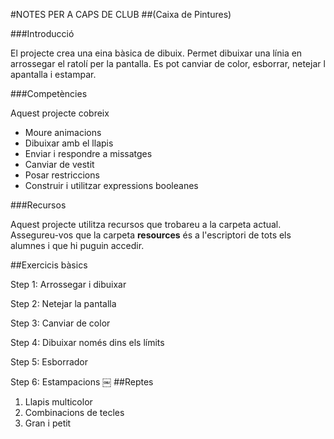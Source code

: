 <!--
*************************************************************************************************
Comentaris:

Traducció Selma Casanovas

- no he traduit els resources perquè al propi entorn de scratch les carpetes de vestits i sons estan totes per traduir. 
*************************************************************************************************
-->

#NOTES PER A CAPS DE CLUB
##(Caixa de Pintures)###IntroduccióEl projecte crea una eina bàsica de dibuix. Permet dibuixar una línia en arrossegar el ratolí per la pantalla. Es pot canviar de color, esborrar, netejar l apantalla i estampar.###CompetènciesAquest projecte cobreix* Moure animacions* Dibuixar amb el llapis* Enviar i respondre a missatges* Canviar de vestit* Posar restriccions* Construir i utilitzar expressions booleanes###RecursosAquest projecte utilitza recursos que trobareu a la carpeta actual. Assegureu-vos que la carpeta __resources__ és a l'escriptori de tots els alumnes i que hi puguin accedir.##Exercicis bàsicsStep 1: Arrossegar i dibuixarStep 2: Netejar la pantallaStep 3: Canviar de colorStep 4: Dibuixar només dins els límits 
Step 5: EsborradorStep 6: Estampacions￼
##Reptes1. Llapis multicolor2. Combinacions de tecles
3. Gran i petit